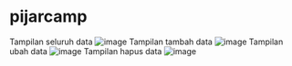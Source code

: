 # pijarcamp

Tampilan seluruh data
![image](https://user-images.githubusercontent.com/42950482/226696793-33877830-bc9a-4b05-a064-1289b93f95f9.png)
Tampilan tambah data
![image](https://user-images.githubusercontent.com/42950482/226697094-8364c7c2-0200-417c-bf91-d3843f62399b.png)
Tampilan ubah data
![image](https://user-images.githubusercontent.com/42950482/226697190-e7e4710e-04be-44b9-8430-07c882cb8d4d.png)
Tampilan hapus data
![image](https://user-images.githubusercontent.com/42950482/226698397-e3d1fbaf-e4d2-4c0b-a219-fca857945d26.png)

